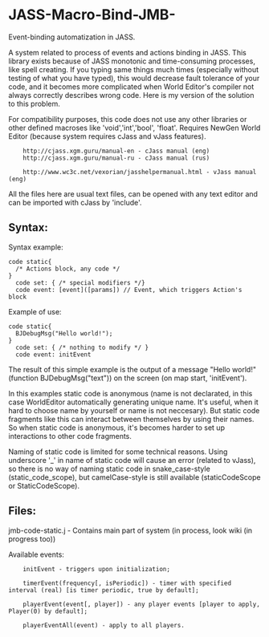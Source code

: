 # JASS-Macro-Bind-JMB-
Event-binding automatization in JASS.

  A system related to process of events and actions binding in JASS. This library exists because of JASS monotonic and time-consuming processes, like spell creating. If you typing same things much times (especially without testing of what you have typed), this would decrease fault tolerance of your code, and it becomes more complicated when World Editor's compiler not always correctly describes wrong code. Here is my version of the solution to this problem. 


  For compatibility purposes, this code does not use any other libraries or other defined macroses like 'void','int','bool', 'float'. Requires NewGen World Editor (because system requires cJass and vJass features).

        http://cjass.xgm.guru/manual-en - cJass manual (eng)
        http://cjass.xgm.guru/manual-ru - cJass manual (rus)
        
        http://www.wc3c.net/vexorian/jasshelpermanual.html - vJass manual (eng)

  All the files here are usual text files, can be opened with any text editor and can be imported with cJass by 'include'. 

Syntax:
---
  Syntax example: 
  
    
    code static{
      /* Actions block, any code */ 
    }
      code set: { /* special modifiers */}
      code event: [event]([params]) // Event, which triggers Action's block
   
  Example of use:
    
    code static{
      BJDebugMsg("Hello world!");
    }
      code set: { /* nothing to modify */ }
      code event: initEvent
   
  The result of this simple example is the output of a message "Hello world!" (function BJDebugMsg("text")) on the screen (on map start, 'initEvent').

  In this examples static code is anonymous (name is not declarated, in this case WorldEditor automatically generating unique name. It's useful, when it hard to choose name by yourself or name is not neccesary). But static code fragments like this can interact between themselves by using their names. So when static code is anonymous, it's becomes harder to set up interactions to other code fragments.
  
  Naming of static code is limited for some technical reasons. Using underscore '_' in name of static code will cause an error (related to vJass), so there is no way of naming static code in snake_case-style (static_code_scope), but camelCase-style is still available (staticCodeScope or StaticCodeScope).

Files:
---
  jmb-code-static.j - Contains main part of system (in process, look wiki (in progress too))
   
  Available events:
  
        initEvent - triggers upon initialization;
  
        timerEvent(frequency[, isPeriodic]) - timer with specified interval (real) [is timer periodic, true by default];
        
        playerEvent(event[, player]) - any player events [player to apply, Player(0) by default];
        
        playerEventAll(event) - apply to all players.
      
